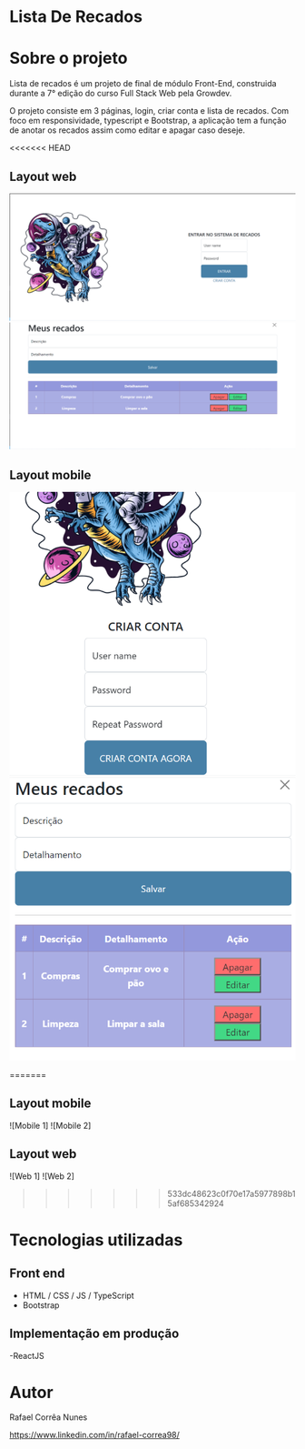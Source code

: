 # Lista De Recados

# Sobre o projeto
Lista de recados é um projeto de final de módulo Front-End, construida durante a 7° edição do curso Full Stack Web pela Growdev.

O projeto consiste em 3 páginas, login, criar conta e lista de recados. Com foco em responsividade, typescript e Bootstrap, a aplicação tem a função de anotar os recados assim como editar e apagar caso deseje.

<<<<<<< HEAD
## Layout web
![Web 1](./src/assets/web1.png)
![Web 2](./src/assets/web2.png)

## Layout mobile
![Mobile 1](./src/assets/mobile1.png)
![Mobile 2](./src/assets/mobile2.png)

=======
## Layout mobile
![Mobile 1]
![Mobile 2]

## Layout web
![Web 1]
![Web 2]
>>>>>>> 533dc48623c0f70e17a5977898b15af685342924

# Tecnologias utilizadas
## Front end
- HTML / CSS / JS / TypeScript
- Bootstrap

## Implementação em produção
-ReactJS


# Autor

Rafael Corrêa Nunes

https://www.linkedin.com/in/rafael-correa98/
